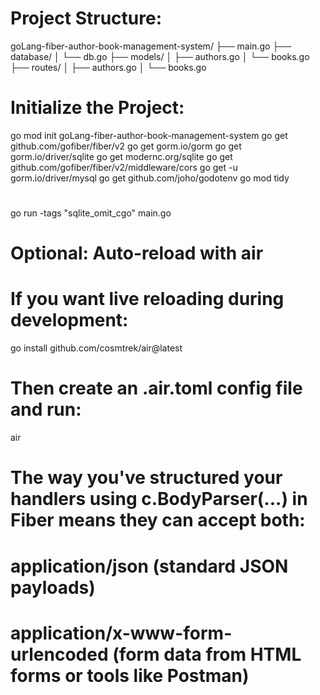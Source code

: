 #   Project Structure:
goLang-fiber-author-book-management-system/
├── main.go
├── database/
│   └── db.go
├── models/
│   ├── authors.go
│   └── books.go
├── routes/
│   ├── authors.go
│   └── books.go


#   Initialize the Project:
go mod init goLang-fiber-author-book-management-system
go get github.com/gofiber/fiber/v2
go get gorm.io/gorm
go get gorm.io/driver/sqlite
go get modernc.org/sqlite
go get github.com/gofiber/fiber/v2/middleware/cors
go get -u gorm.io/driver/mysql
go get github.com/joho/godotenv
go mod tidy

#
go run -tags "sqlite_omit_cgo" main.go

#   Optional: Auto-reload with air
#   If you want live reloading during development:
go install github.com/cosmtrek/air@latest
#   Then create an .air.toml config file and run:
air

# The way you've structured your handlers using c.BodyParser(...) in Fiber means they can accept both:
# application/json (standard JSON payloads)
# application/x-www-form-urlencoded (form data from HTML forms or tools like Postman)